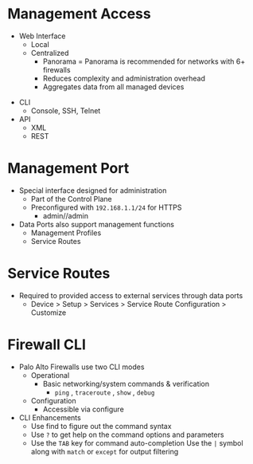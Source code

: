 # Management Access
+ Web Interface
    - Local
    - Centralized
        - Panorama
    = Panorama is recommended for networks with 6+ firewalls
        - Reduces complexity and administration overhead
        - Aggregates data from all managed devices
- CLI
    - Console, SSH, Telnet
- API
    - XML
    - REST
# Management Port
- Special interface designed for administration
    - Part of the Control Plane
    - Preconfigured with `192.168.1.1/24` for HTTPS
        - admin//admin
- Data Ports also support management functions
    - Management Profiles
    - Service Routes
# Service Routes
- Required to provided access to external services through data ports
    - Device > Setup > Services > Service Route Configuration > Customize

# Firewall CLI
- Palo Alto Firewalls use two CLI modes
    - Operational
        - Basic networking/system commands & verification
            - `ping` , `traceroute` , `show` , `debug`
    - Configuration
        - Accessible via configure        
- CLI Enhancements
    - Use find to figure out the command syntax
    - Use `?` to get help on the command options and parameters
    - Use the `TAB` key for command auto-completion
    Use the `|` symbol along with `match` or `except` for output filtering        